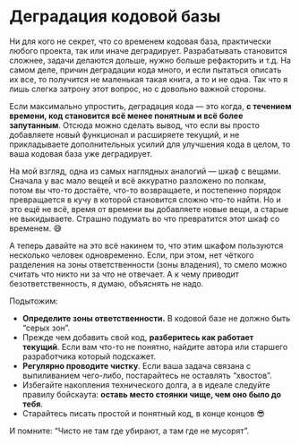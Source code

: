 # Деградация кодовой базы

Ни для кого не секрет, что со временем кодовая база, практически любого проекта, так или иначе деградирует. Разрабатывать становится сложнее, задачи делаются дольше, нужно больше рефакторить и т.д. На самом деле, причин деградации кода много, и если пытаться описать их все, то получится не маленькая такая книга, а то и не одна. Так что я лишь слегка затрону этот вопрос, но с довольно важной стороны.

Если максимально упростить, деградация кода — это когда, **с течением времени, код становится всё менее понятным и всё более запутанным**. Отсюда можно сделать вывод, что если вы просто добавляете новый функционал и расширяете текущий, и не прикладываете дополнительных усилий для улучшения кода в целом, то ваша кодовая база уже деградирует.

На мой взгляд, одна из самых наглядных аналогий — шкаф с вещами. Сначала у вас мало вещей и всё аккуратно разложено по полкам, потом вы что-то достаёте, что-то возвращаете, и постепенно порядок превращается в кучу в которой становится сложно что-то найти. Но и это ещё не всё, время от времени вы добавляете новые вещи, а старые не выкидываете. Страшно подумать во что превратится этот шкаф со временем. 😅

А теперь давайте на это всё накинем то, что этим шкафом пользуются несколько человек одновременно. Если, при этом, нет чёткого разделения на зоны ответственности (зоны владения), то смело можно считать что никто ни за что не отвечает. А к чему приводит безответственность, я думаю, объяснять не надо.

Подытожим:

- **Определите зоны ответственности.** В кодовой базе не должно быть “серых зон”.
- Прежде чем добавить свой код, **разберитесь как работает текущий**. Если вам что-то не понятно, найдите автора или старшего разработчика который подскажет.
- **Регулярно проводите чистку**. Если ваша задача связана с выпиливанием чего-либо, постарайтесь не оставлять “хвостов”.
- Избегайте накопления технического долга, а в идеале следуйте правилу бойскаута: **оставь место стоянки чище, чем оно было до тебя**.
- Старайтесь писать простой и понятный код, в конце концов 😎

И помните: “Чисто не там где убирают, а там где не мусорят”.
